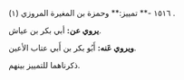 ١٥١٦ -** تمييز:** وحمزة بن المغيرة المروزي (١) .

**يروي عن:** أبي بكر بن عياش.

**ويروي عَنه:** أَبُو بكر بن أَبي عتاب الأعين.

ذكرناهما للتمييز بينهم.